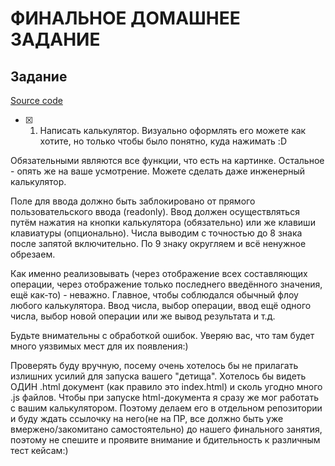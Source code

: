# ФИНАЛЬНОЕ ДОМАШНЕЕ ЗАДАНИЕ

## Задание

[Source code](https://github.com/dxxbletriiiple/calculator_js_intensive)

-   [x] 1. Написать калькулятор.
       Визуально оформлять его можете как хотите, но только чтобы было понятно, куда нажимать :D

Обязательными являются все функции, что есть на картинке. Остальное - опять же на ваше усмотрение. Можете сделать даже инженерный калькулятор.

Поле для ввода должно быть заблокировано от прямого пользовательского ввода (readonly). Ввод должен осуществляться путём нажатия на кнопки калькулятора (обязательно) или же клавиши клавиатуры (опционально). Числа выводим с точностью до 8 знака после запятой включительно. По 9 знаку округляем и всё ненужное обрезаем.

Как именно реализовывать (через отображение всех составляющих операции, через отображение только последнего введённого значения, ещё как-то) - неважно. Главное, чтобы соблюдался обычный флоу любого калькулятора. Ввод числа, выбор операции, ввод ещё одного числа, выбор новой операции или же вывод результата и т.д.

Будьте внимательны с обработкой ошибок. Уверяю вас, что там будет много уязвимых мест для их появления:)

Проверять буду вручную, посему очень хотелось бы не прилагать излишних усилий для запуска вашего "детища". Хотелось бы видеть ОДИН .html документ (как правило это index.html) и сколь угодно много .js файлов. Чтобы при запуске html-документа я сразу же мог работать с вашим калькулятором. Поэтому делаем его в отдельном репозитории и буду ждать ссылочку на него(не на ПР, все должно быть уже вмержено/закомитано самостоятельно) до нашего финального занятия, поэтому не спешите и проявите внимание и бдительность к различным тест кейсам:)
